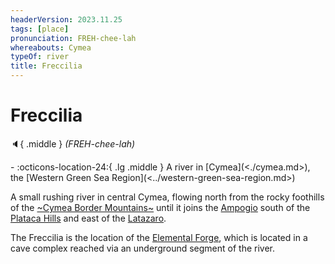 ```yaml
---
headerVersion: 2023.11.25
tags: [place]
pronunciation: FREH-chee-lah
whereabouts: Cymea
typeOf: river
title: Freccilia
---
```

# Freccilia
:speaker:{ .middle } *(FREH-chee-lah)*  
<div class="grid cards ext-narrow-margin ext-one-column" markdown>
-    :octicons-location-24:{ .lg .middle } A river in [Cymea](<./cymea.md>), the [Western Green Sea Region](<../western-green-sea-region.md>)  
</div>


A small rushing river in central Cymea, flowing north from the rocky foothills of the [~Cymea Border Mountains~](<../cymea-border-mountains.md>) until it joins the [Ampogio](<./ampogio.md>) south of the [Plataca Hills](<./plataca-hills.md>) and east of the [Latazaro](<./latazaro.md>).


The Freccilia is the location of the [Elemental Forge](<./elemental-forge.md>), which is located in a cave complex reached via an underground segment of the river. 
